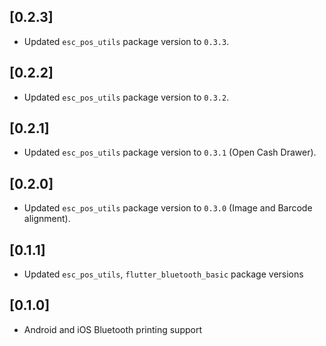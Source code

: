 ## [0.2.3]
* Updated `esc_pos_utils` package version to `0.3.3`.


## [0.2.2]
* Updated `esc_pos_utils` package version to `0.3.2`.


## [0.2.1]
* Updated `esc_pos_utils` package version to `0.3.1` (Open Cash Drawer).


## [0.2.0]
* Updated `esc_pos_utils` package version to `0.3.0` (Image and Barcode alignment).


## [0.1.1]
* Updated `esc_pos_utils`, `flutter_bluetooth_basic` package versions


## [0.1.0] 
* Android and iOS Bluetooth printing support
